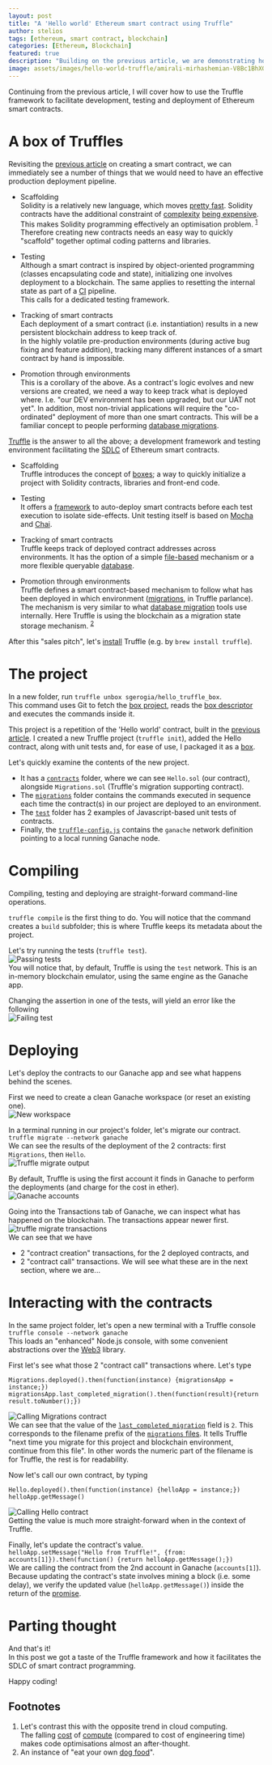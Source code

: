 ```yaml
---
layout: post
title: "A 'Hello world' Ethereum smart contract using Truffle"
author: stelios
tags: [ethereum, smart contract, blockchain]
categories: [Ethereum, Blockchain]
featured: true
description: "Building on the previous article, we are demonstrating how to use Truffle to facilitate the deployment lifecycle of smart contracts."
image: assets/images/hello-world-truffle/amirali-mirhashemian-V8Bc1BhXGvE-unsplash.jpg
---
```


Continuing from the previous article, I will cover how to use the Truffle framework to facilitate development, testing and deployment 
of Ethereum smart contracts.

# A box of Truffles

Revisiting the [previous article][3] on creating a smart contract, we can immediately see a number of things that we 
would need to have an effective production deployment pipeline.  

* Scaffolding  
Solidity is a relatively new language, which moves [pretty fast][4]. Solidity contracts have the additional 
  constraint of [complexity][6] [being expensive][5]. This makes Solidity programming effectively an optimisation 
  problem. <sup>[1](#footnote_1)</sup>  
  Therefore creating new contracts needs an easy way to quickly "scaffold" together optimal coding patterns and libraries.  
  
* Testing  
Although a smart contract is inspired by object-oriented programming (classes encapsulating code and state), initializing 
  one involves deployment to a blockchain. The same applies to resetting the internal state as part of a [CI][9] pipeline.  
  This calls for a dedicated testing framework.

* Tracking of smart contracts  
Each deployment of a smart contract (i.e. instantiation) results in a new persistent blockchain address to keep track of.  
  In the highly volatile pre-production environments (during active bug fixing and feature addition), tracking many 
  different instances of a smart contract by hand is impossible. 

* Promotion through environments  
This is a corollary of the above. As a contract's logic evolves and new versions are created, we need a way to keep 
  track what is deployed where. I.e. "our DEV environment has been upgraded, but our UAT not yet". In addition, most 
  non-trivial applications will require the "co-ordinated" deployment of more than one smart contracts. This will be a
  familiar concept to people performing [database migrations][10]. 

[Truffle][1] is the answer to all the above; a development framework and testing environment facilitating the 
[SDLC][2] of Ethereum smart contracts. 

* Scaffolding  
  Truffle introduces the concept of [boxes][11]; a way to quickly initialize a project with Solidity contracts, libraries 
  and front-end code.

* Testing  
  It offers a [framework][12] to auto-deploy smart contracts before each test execution to isolate side-effects. 
  Unit testing itself is based on [Mocha][18] and [Chai][19]. 

* Tracking of smart contracts  
  Truffle keeps track of deployed contract addresses across environments. It has the option of a simple [file-based][12] 
  mechanism or a more flexible queryable [database][13].

* Promotion through environments  
  Truffle defines a smart contract-based mechanism to follow what has been deployed in which environment ([migrations][14], 
  in Truffle parlance). The mechanism is very similar to what [database migration][15] tools use internally. Here Truffle 
  is using the blockchain as a migration state storage mechanism. <sup>[2](#footnote_2)</sup>
  
After this "sales pitch", let's [install][17] Truffle (e.g. by `brew install truffle`).

# The project 

In a new folder, run `truffle unbox sgerogia/hello_truffle_box`.  
This command uses Git to fetch the [box project][20], reads the [box descriptor][21] and executes the commands inside it.

This project is a repetition of the 'Hello world' contract, built in the [previous article][3]. I created a new
Truffle project (`truffle init`), added the Hello contract, along with unit tests and, for ease of use, I packaged it as
a [box][11].

Let's quickly examine the contents of the new project.  
* It has a [`contracts`][22] folder, where we can see `Hello.sol` (our contract), alongside `Migrations.sol` (Truffle's 
  migration supporting contract).
* The [`migrations`][23] folder contains the commands executed in sequence each time the contract(s) in our project are 
  deployed to an environment. 
* The [`test`][24] folder has 2 examples of Javascript-based unit tests of contracts.  
* Finally, the [`truffle-config.js`][25] contains the `ganache` network definition pointing to a local running Ganache node.

# Compiling

Compiling, testing and deploying are straight-forward command-line operations.

`truffle compile` is the first thing to do. You will notice that the command creates a `build` subfolder;  this is where 
Truffle keeps its metadata about the project.

Let's try running the tests (`truffle test`).  
![Passing tests](../assets/images/hello-world-truffle/test_pass.png)  
You will notice that, by default, Truffle is using the `test` network. This is an in-memory blockchain emulator, using 
the same engine as the Ganache app.

Changing the assertion in one of the tests, will yield an error like the following  
![Failing test](../assets/images/hello-world-truffle/test_fail.png)

# Deploying 

Let's deploy the contracts to our Ganache app and see what happens behind the scenes. 

First we need to create a clean Ganache workspace (or reset an existing one).  
![New workspace](../assets/images/hello-world-truffle/new-workspace.png)

In a terminal running in our project's folder, let's migrate our contract.   
`truffle migrate --network ganache`  
We can see the results of the deployment of the 2 contracts: first `Migrations`, then `Hello`.  
![Truffle migrate output](../assets/images/hello-world-truffle/truffle-migrate.png)  

By default, Truffle is using the first account it finds in Ganache to perform the deployments (and charge for the cost 
in ether).  
![Ganache accounts](../assets/images/hello-world-truffle/ganache-acc.png)

Going into the Transactions tab of Ganache, we can inspect what has happened on the blockchain. 
The transactions appear newer first.  
![truffle migrate transactions](../assets/images/hello-world-truffle/ganache-trx.png)  
We can see that we have  
* 2 "contract creation" transactions, for the 2 deployed contracts, and
* 2 "contract call" transactions. We will see what these are in the next section, where we are...

# Interacting with the contracts

In the same project folder, let's open a new terminal with a Truffle console  
`truffle console --network ganache`  
This loads an "enhanced" Node.js console, with some convenient abstractions over the [Web3][26] library. 

First let's see what those 2 "contract call" transactions where. Let's type  
```
Migrations.deployed().then(function(instance) {migrationsApp = instance;})
migrationsApp.last_completed_migration().then(function(result){return result.toNumber();})
```  
![Calling Migrations contract](../assets/images/hello-world-truffle/migrations-call.png)  
We can see that the value of the [`last_completed_migration`][27] field is `2`. This corresponds to the filename prefix 
of the [`migrations` files][28]. It tells Truffle "next time you migrate for this project and blockchain environment, 
continue from this file". In other words the numeric part of the filename is for Truffle, the rest is for readability.  

Now let's call our own contract, by typing  
```
Hello.deployed().then(function(instance) {helloApp = instance;})
helloApp.getMessage()
```
![Calling Hello contract](../assets/images/hello-world-truffle/hello-call.png)  
Getting the value is much more straight-forward when in the context of Truffle.

Finally, let's update the contract's value.  
`helloApp.setMessage("Hello from Truffle!", {from: accounts[1]}).then(function() {return helloApp.getMessage();})`  
We are calling the contract from the 2nd account in Ganache (`accounts[1]`). Because updating the contract's state 
involves mining a block (i.e. some delay), we verify the updated value (`helloApp.getMessage()`) inside the return of 
the [promise][29].

# Parting thought

And that's it!  
In this post we got a taste of the Truffle framework and how it facilitates the SDLC of smart contract programming.  

Happy coding!

## Footnotes

1. <a name="footnote_1"></a>Let's contrast this with the opposite trend in cloud computing.  
   The falling [cost][7] of [compute][8] (compared to cost of engineering time) makes code optimisations almost an after-thought.    
2. <a name="footnote_2"></a>An instance of "eat your own [dog food][16]". 


  [1]: https://www.trufflesuite.com/docs/truffle/overview
  [2]: https://en.wikipedia.org/wiki/Systems_development_life_cycle
  [3]: https://sgerogia.github.io/Hello-world-Ganache/
  [4]: https://github.com/ethereum/solidity/blob/develop/Changelog.md
  [5]: https://docs.google.com/spreadsheets/d/1m89CVujrQe5LAFJ8-YAUCcNK950dUzMQPMJBxRtGCqs/edit#gid=0
  [6]: https://www.lucassaldanha.com/ethereum-yellow-paper-walkthrough-3-7-gas-and-payment/
  [7]: https://redmonk.com/rstephens/2019/08/01/iaas-pricing-patterns-and-trends-2019/
  [8]: https://redmonk.com/rstephens/2020/07/10/iaas-pricing-patterns-and-trends-2020/
  [9]: https://www.atlassian.com/continuous-delivery/continuous-integration
  [10]: https://cloud.google.com/architecture/database-migration-concepts-principles-part-1
  [11]: https://www.trufflesuite.com/boxes
  [12]: https://www.trufflesuite.com/docs/truffle/testing/testing-your-contracts
  [13]: https://www.trufflesuite.com/docs/truffle/getting-started/compiling-contracts#build-artifacts
  [13]: https://www.npmjs.com/package/@truffle/db
  [14]: https://www.trufflesuite.com/docs/truffle/getting-started/running-migrations
  [15]: https://en.wikipedia.org/wiki/Schema_migration
  [16]: https://en.wikipedia.org/wiki/Eating_your_own_dog_food
  [17]: https://www.trufflesuite.com/docs/truffle/getting-started/installation
  [18]: https://mochajs.org/
  [19]: http://chaijs.com/
  [20]: https://github.com/sgerogia/hello_truffle_box
  [21]: https://github.com/sgerogia/hello_truffle_box/blob/master/truffle-box.json
  [22]: https://github.com/sgerogia/hello_truffle_box/tree/master/contracts
  [23]: https://github.com/sgerogia/hello_truffle_box/tree/master/migrations
  [24]: https://github.com/sgerogia/hello_truffle_box/tree/master/test
  [25]: https://github.com/sgerogia/hello_truffle_box/blob/master/truffle-config.js#L37
  [26]: https://web3js.readthedocs.io/en/v1.4.0/
  [27]: https://github.com/sgerogia/hello_truffle_box/blob/master/contracts/Migrations.sol#L6
  [28]: https://github.com/sgerogia/hello_truffle_box/tree/master/migrations
  [29]: https://developer.mozilla.org/en-US/docs/Web/JavaScript/Reference/Global_Objects/Promise